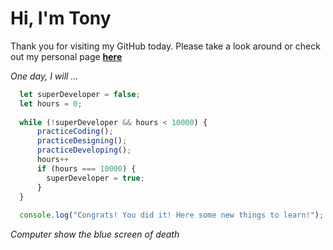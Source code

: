 # Hi, I'm Tony 

Thank you for visiting my GitHub today. Please take a look around or check out my personal page **[here](https://tonyvu.vercel.app)**

*One day, I will ...*
```javascript
  let superDeveloper = false;
  let hours = 0;
  
  while (!superDeveloper && hours < 10000) {
      practiceCoding();
      practiceDesigning();
      practiceDeveloping();
      hours++
      if (hours === 10000) { 
        superDeveloper = true;
      }
  }
  
  console.log("Congrats! You did it! Here some new things to learn!");
```
*Computer show the blue screen of death*

